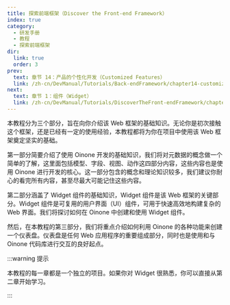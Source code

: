 ```yaml
---
title: 探索前端框架（Discover the Front-end Framework）
index: true
category:
  - 研发手册
  - 教程
  - 探索前端框架
dir:
  link: true
  order: 3
prev:
  text: 章节 14：产品的个性化开发（Customized Features）
  link: /zh-cn/DevManual/Tutorials/Back-endFramework/chapter14-customized-features.md
next:
  text: 章节 1：组件（Widget）
  link: /zh-cn/DevManual/Tutorials/DiscoverTheFront-endFramework/chapter1-widget.md
---
```

本教程分为三个部分，旨在向你介绍该 Web 框架的基础知识。无论你是初次接触这个框架，还是已经有一定的使用经验，本教程都将为你在项目中使用该 Web 框架奠定坚实的基础。

第一部分简要介绍了使用 Oinone 开发的基础知识，我们将对元数据的概念做一个简单的了解，这里面包括模型、字段、视图、动作这四部分内容，这些内容也是使用 Oinone 进行开发的核心。这一部分包含的概念和理论知识较多，我们建议你耐心的看完所有内容，甚至尽最大可能记住这些内容。

第二部分涵盖了 Widget 组件的基础知识，Widget 组件是该 Web 框架的关键部分。Widget 组件是可复用的用户界面（UI）组件，可用于快速高效地构建复杂的 Web 界面。我们将探讨如何在 Oinone 中创建和使用 Widget 组件。

然后，在本教程的第三部分，我们将重点介绍如何利用 Oinone 的各种功能来创建一个仪表盘。仪表盘是任何 Web 应用程序的重要组成部分，同时也是使用和与 Oinone 代码库进行交互的良好起点。

:::warning 提示

本教程的每一章都是一个独立的项目。如果你对 Widget 很熟悉，你可以直接从第二章开始学习。

:::


